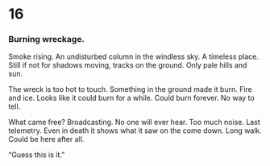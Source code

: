 # 16

### Burning wreckage.

Smoke rising. An undisturbed column in the windless sky. A timeless place. Still if not for shadows moving, tracks on the ground. Only pale hills and sun. 

The wreck is too hot to touch. Something in the ground made it burn. Fire and ice. Looks like it could burn for a while. Could burn forever. No way to tell.

What came free? Broadcasting. No one will ever hear. Too much noise. Last telemetry. Even in death it shows what it saw on the come down. Long walk. Could be here after all.

“Guess this is it.”
